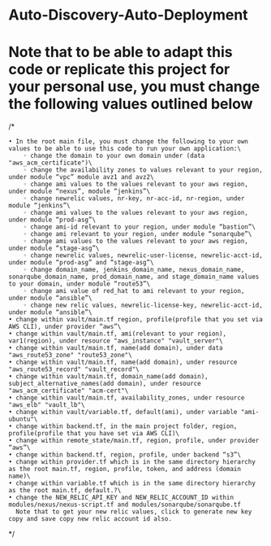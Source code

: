 

# Auto-Discovery-Auto-Deployment

# Note that to be able to adapt this code or replicate this project for your personal use, you must change the following values outlined below
/*
    
    • In the root main file, you must change the following to your own values to be able to use this code to run your own application:\
        ◦ change the domain to your own domain under (data "aws_acm_certificate")\
        ◦ change the availability zones to values relevant to your region, under module “vpc” module avz1 and avz2\
        ◦ change ami values to the values relevant to your aws region, under module “nexus”, module “jenkins”\
        ◦ change newrelic values, nr-key, nr-acc-id, nr-region, under module “jenkins”\
        ◦ change ami values to the values relevant to your aws region, under module “prod-asg”\
        ◦ change ami-id relevant to your region, under module “bastion”\
        ◦ change ami relevant to your region, under module “sonarqube”\
        ◦ change ami values to the values relevant to your aws region, under module “stage-asg”\
        ◦ change newrelic values, newrelic-user-license, newrelic-acct-id, under module “prod-asg” and “stage-asg”\
        ◦ change domain_name, jenkins_domain_name, nexus_domain_name, sonarqube_domain_name, prod_domain_name, and stage_domain_name values to your domain, under module “route53”\
        ◦ change ami value of red_hat to ami relevant to your region, under module “ansible”\
        ◦ change new relic values, newrelic-license-key, newrelic-acct-id, under module “ansible”\
    • change within vault/main.tf region, profile(profile that you set via AWS CLI), under provider “aws”\
    • change within vault/main.tf, ami(relevant to your region), var1(region), under resource "aws_instance" "vault_server"\
    • change within vault/main.tf, name(add domain), under data "aws_route53_zone" "route53_zone"\
    • change within vault/main.tf, name(add domain), under resource "aws_route53_record" "vault_record"\
    • change within vault/main.tf, domain_name(add domain), subject_alternative_names(add domain), under resource "aws_acm_certificate" "acm-cert"\
    • change within vault/main.tf, availability_zones, under resource "aws_elb" "vault_lb"\
    • change within vault/variable.tf, default(ami), under variable "ami-ubuntu"\
    • change within backend.tf, in the main project folder, region, profile(profile that you have set via AWS CLI)\
    • change within remote_state/main.tf, region, profile, under provider “aws”\
    • change within backend.tf, region, profile, under backend “s3”\
    • change within provider.tf which is in the same directory hierarchy as the root main.tf, region, profile, token, and address (domain name)\
    • change within variable.tf which is in the same directory hierarchy as the root main.tf, default.?\
    • change the NEW_RELIC_API_KEY and NEW_RELIC_ACCOUNT_ID within modules/nexus/nexus-script.tf and modules/sonarqube/sonarqube.tf
      Note that to get your new relic values, click to generate new key copy and save copy new relic account id also.

*/